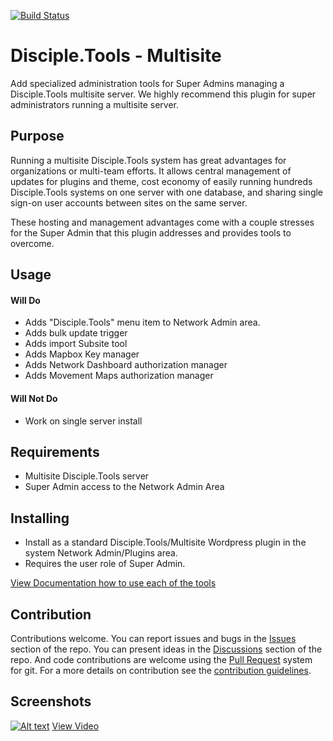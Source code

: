 [![Build Status](https://travis-ci.com/DiscipleTools/disciple-tools-multisite.svg?branch=master)](https://travis-ci.com/DiscipleTools/disciple-tools-multisite)

# Disciple.Tools - Multisite

Add specialized administration tools for Super Admins managing a Disciple.Tools multisite server. We highly recommend this plugin
for super administrators running a multisite server.

## Purpose

Running a multisite Disciple.Tools system has great advantages for organizations or multi-team efforts. It allows central
management of updates for plugins and theme, cost economy of easily running hundreds Disciple.Tools systems on one server
with one database, and sharing single sign-on user accounts between sites on the same server.

These hosting and management advantages come with a couple stresses for the Super Admin that this plugin addresses and
provides tools to overcome.

## Usage
#### Will Do

- Adds "Disciple.Tools" menu item to Network Admin area.
- Adds bulk update trigger
- Adds import Subsite tool
- Adds Mapbox Key manager
- Adds Network Dashboard authorization manager
- Adds Movement Maps authorization manager

#### Will Not Do

- Work on single server install

## Requirements

- Multisite Disciple.Tools server
- Super Admin access to the Network Admin Area

## Installing

- Install as a standard Disciple.Tools/Multisite Wordpress plugin in the system Network Admin/Plugins area.
- Requires the user role of Super Admin.

[View Documentation how to use each of the tools](https://github.com/DiscipleTools/disciple-tools-multisite/wiki/)

## Contribution

Contributions welcome. You can report issues and bugs in the
[Issues](https://github.com/DiscipleTools/disciple-tools-multisite/issues) section of the repo. You can present ideas
in the [Discussions](https://github.com/DiscipleTools/disciple-tools-multisite/discussions) section of the repo. And
code contributions are welcome using the [Pull Request](https://github.com/DiscipleTools/disciple-tools-multisite/pulls)
system for git. For a more details on contribution see the
[contribution guidelines](https://github.com/DiscipleTools/disciple-tools-multisite/blob/master/CONTRIBUTING.md).


## Screenshots

[![Alt text](https://img.youtube.com/vi/i4MLTbsrwSo/maxresdefault.jpg)](https://www.youtube.com/watch?v=i4MLTbsrwSo)
[View Video](https://www.youtube.com/watch?v=i4MLTbsrwSo)

